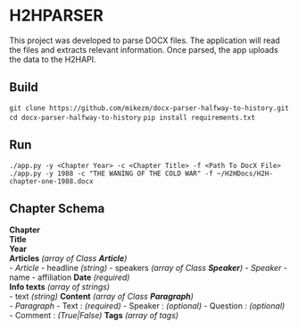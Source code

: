 # H2HPARSER

This project was developed to parse DOCX files. The application will read the files and extracts relevant information. Once parsed, the app uploads the data to the H2HAPI.

## Build

`git clone https://github.com/mikezm/docx-parser-halfway-to-history.git`
`cd docx-parser-halfway-to-history`
`pip install requirements.txt`

## Run

`./app.py -y <Chapter Year> -c <Chapter Title> -f <Path To DocX File>`  
`./app.py -y 1988 -c "THE WANING OF THE COLD WAR" -f ~/H2HDocs/H2H-chapter-one-1988.docx`  

## Chapter Schema

**Chapter**  
    **Title**  
    **Year**  
    **Articles** *(array of Class **Article**)*  
      - *Article*
          - headline *(string)*
          - speakers *(array of Class **Speaker**)*
              - *Speaker*
                  - name
                  - affiliation
    **Date** *(required)*  
    **Info texts** *(array of strings)*  
      - text *(string)*
    **Content** *(array of Class **Paragraph**)*  
      - *Paragraph*
          - Text     : *(required)*
          - Speaker  : *(optional)*
          - Question : *(optional)*
          - Comment  : *(True|False)*
    **Tags** *(array of tags)*  